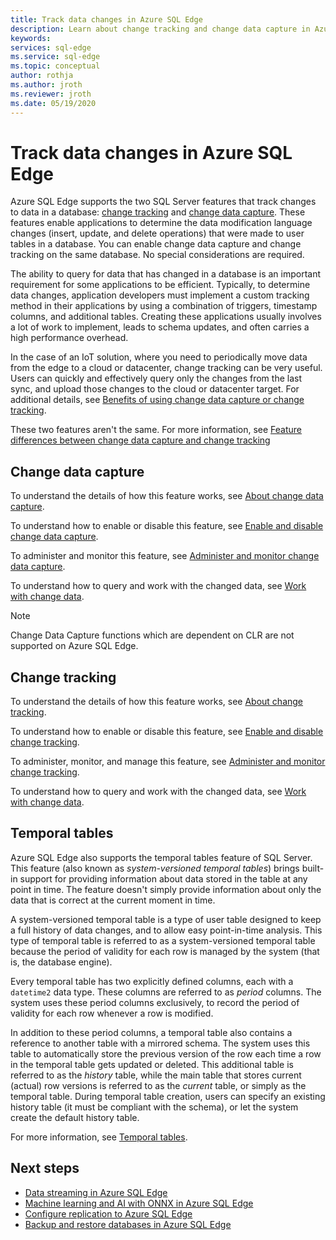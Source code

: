 ```yaml
---
title: Track data changes in Azure SQL Edge
description: Learn about change tracking and change data capture in Azure SQL Edge.
keywords:
services: sql-edge
ms.service: sql-edge
ms.topic: conceptual
author: rothja
ms.author: jroth
ms.reviewer: jroth
ms.date: 05/19/2020
---
```


# Track data changes in Azure SQL Edge

Azure SQL Edge supports the two SQL Server features that track changes to data in a database: [change tracking](/sql/relational-databases/track-changes/track-data-changes-sql-server#Tracking) and [change data capture](/sql/relational-databases/track-changes/track-data-changes-sql-server#Capture). These features enable applications to determine the data modification language changes (insert, update, and delete operations) that were made to user tables in a database. You can enable change data capture and change tracking on the same database. No special considerations are required.

The ability to query for data that has changed in a database is an important requirement for some applications to be efficient. Typically, to determine data changes, application developers must implement a custom tracking method in their applications by using a combination of triggers, timestamp columns, and additional tables. Creating these applications usually involves a lot of work to implement, leads to schema updates, and often carries a high performance overhead.

In the case of an IoT solution, where you need to periodically move data from the edge to a cloud or datacenter, change tracking can be very useful. Users can quickly and effectively query only the changes from the last sync, and upload those changes to the cloud or datacenter target. For additional details, see [Benefits of using change data capture or change tracking](/sql/relational-databases/track-changes/track-data-changes-sql-server#benefits-of-using-change-data-capture-or-change-tracking). 

These two features aren't the same. For more information, see [Feature differences between change data capture and change tracking](/sql/relational-databases/track-changes/track-data-changes-sql-server#feature-differences-between-change-data-capture-and-change-tracking)

## Change data capture

To understand the details of how this feature works, see [About change data capture](/sql/relational-databases/track-changes/about-change-data-capture-sql-server).

To understand how to enable or disable this feature, see [Enable and disable change data capture](/sql/relational-databases/track-changes/enable-and-disable-change-data-capture-sql-server).

To administer and monitor this feature, see [Administer and monitor change data capture](/sql/relational-databases/track-changes/administer-and-monitor-change-data-capture-sql-server).

To understand how to query and work with the changed data, see [Work with change data](/sql/relational-databases/track-changes/work-with-change-data-sql-server).

> [!NOTE]
> Change Data Capture functions which are dependent on CLR are not supported on Azure SQL Edge.

## Change tracking

To understand the details of how this feature works, see [About change tracking](/sql/relational-databases/track-changes/about-change-tracking-sql-server).

To understand how to enable or disable this feature, see [Enable and disable change tracking](/sql/relational-databases/track-changes/enable-and-disable-change-tracking-sql-server).

To administer, monitor, and manage this feature, see [Administer and monitor change tracking](/sql/relational-databases/track-changes/manage-change-tracking-sql-server).

To understand how to query and work with the changed data, see [Work with change data](/sql/relational-databases/track-changes/work-with-change-tracking-sql-server).

## Temporal tables

Azure SQL Edge also supports the temporal tables feature of SQL Server. This feature (also known as *system-versioned temporal tables*) brings built-in support for providing information about data stored in the table at any point in time. The feature doesn't simply provide information about only the data that is correct at the current moment in time.

A system-versioned temporal table is a type of user table designed to keep a full history of data changes, and to allow easy point-in-time analysis. This type of temporal table is referred to as a system-versioned temporal table because the period of validity for each row is managed by the system (that is, the database engine).

Every temporal table has two explicitly defined columns, each with a `datetime2` data type. These columns are referred to as *period* columns. The system uses these period columns exclusively, to record the period of validity for each row whenever a row is modified.

In addition to these period columns, a temporal table also contains a reference to another table with a mirrored schema. The system uses this table to automatically store the previous version of the row each time a row in the temporal table gets updated or deleted. This additional table is referred to as the *history* table, while the main table that stores current (actual) row versions is referred to as the *current* table, or simply as the temporal table. During temporal table creation, users can specify an existing history table (it must be compliant with the schema), or let the system create the default history table.

For more information, see [Temporal tables](/sql/relational-databases/tables/temporal-tables).

## Next steps

- [Data streaming in Azure SQL Edge ](stream-data.md)
- [Machine learning and AI with ONNX in Azure SQL Edge ](onnx-overview.md)
- [Configure replication to Azure SQL Edge](configure-replication.md)
- [Backup and restore databases in Azure SQL Edge](backup-restore.md)
